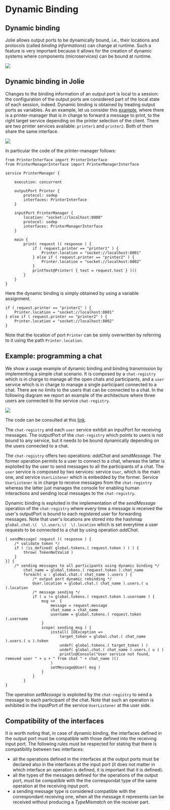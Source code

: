 # Dynamic Binding

## Dynamic binding

Jolie allows output ports to be dynamically bound, i.e., their locations and protocols \(called _binding informations_\) can change at runtime. Such a feature is very important because it allows for the creation of dynamic systems where components \(microservices\) can be bound at runtime.

![](../../.gitbook/assets/dynamicbinding.png)

## Dynamic binding in Jolie

Changes to the binding information of an output port is local to a session: the configuration of the output ports are considered part of the local state of each session, indeed. Dynamic binding is obtained by treating output ports as variables. As an example, let us consider this [example](https://github.com/jolie/examples/tree/master/v1.10.x/02_basics/8_dynamicbinding/printers), where there is a printer-manager that is in charge to forward a message to print, to the right target service depending on the printer selection of the client. There are two printer services available: `printer1`  and `printer2`. Both of them share the same interface.

![](../../.gitbook/assets/dynamicbinding-printer.png)

In particular the code of the printer-manager follows:

```jolie
from PrinterInterface import PrinterInterface
from PrinterManagerInterface import PrinterManagerInterface

service PrinterManager {

    execution: concurrent

    outputPort Printer {
        protocol: sodep 
        interfaces: PrinterInterface
    }

    inputPort PrinterManager {
        location: "socket://localhost:8000"
        protocol: sodep
        interfaces: PrinterManagerInterface
    }

    main {
        print( request )( response ) {
            if ( request.printer == "printer1" ) {
                Printer.location = "socket://localhost:8001"
            } else if ( request.printer == "printer2" ) {
                Printer.location = "socket://localhost:8002"
            } 
            printText@Printer( { text = request.text } )()
        } 
    }
}
```

Here the dynamic binding is simply obtained by using a variable assignment.

```jolie
if ( request.printer == "printer1" ) {
    Printer.location = "socket://localhost:8001"
} else if ( request.printer == "printer2" ) {
    Printer.location = "socket://localhost:8002"
} 
```
Note that the location of port `Printer` can be simly overwritten by referring to it using the path `Printer.location`.

## Example: programming a chat

We show a usage example of dynamic binding and binding transmission by implementing a simple chat scenario. It is composed by a `chat-registry` which is in charge to manage all the open chats and participants, and a `user` service which is in charge to manage a single participant connected to a chat. There are no limits to the users that can be connected to a chat. In the following diagram we report an example of the architecture where three users are connected to the service `chat-registry`.

![](../../.gitbook/assets/chat_example.png)

The code can be consulted at this [link](https://github.com/jolie/examples/tree/master/v1.10.x/02_basics/8_dynamicbinding/chat).

The `chat-registry` and each `user` service exhibit an inputPort for receiving messages. The outputPort of the `chat-registry` which points to users is not bound to any service, but it needs to be bound dynamically depending on the users connected to a chat.

The `chat-registry` offers two operations: _addChat_ and _sendMessage_. The former operation permits to a user to connect to a chat, whereas the latter is exploited by the user to send messages to all the participants of a chat. The `user` service is composed by two services: service `User`, which is the main one, and service `UserListener` which is embedded by the former. Service `UserListener` is in charge to receive messages from the `chat-registry`  whereas the latter just manages the console for enabling human interactions and sending local messages to the `chat-registry`.

Dynamic binding is exploited in the implementation of the _sendMessage_ operation of the `chat-registry`  where every time a message is received the user's outputPort is bound to each registered user for forwarding messages. Note that user's locations are stored into the hashmap `global.chat.\(  \).users.\(  \).location` which is set everytime a user requests to be connected to a chat by using operation _addChat_.

```jolie
[ sendMessage( request )( response ) {
    /* validate token */
    if ( !is_defined( global.tokens.( request.token ) ) ) {
        throw( TokenNotValid )
    }
}] {
    /* sending messages to all participants using dynamic binding */
        chat_name = global.tokens.( request.token ).chat_name
        foreach( u : global.chat.( chat_name ).users ) {
            /* output port dynamic rebinding */
            User.location = global.chat.( chat_name ).users.( u ).location
            /* message sending */
            if ( u != global.tokens.( request.token ).username ) {
                msg <<  {
                    message = request.message
                    chat_name = chat_name
                    username = global.tokens.( request.token ).username
                }
                scope( sending_msg ) {
                    install( IOException => 
                        target_token = global.chat.( chat_name ).users.( u ).token
                        undef( global.tokens.( target_token ) )
                        undef( global.chat.( chat_name ).users.( u ) )
                        println@Console("User service not found, removed user " + u + " from chat " + chat_name )()
                    )
                    setMessage@User( msg )
                }
            }
        }
}
```

The operation _setMessage_ is exploited by the `chat-registry` to send a message to each participant of the chat. Note that such an operation is exhibited in the inputPort of the service `UserListener` at the user side.

## Compatibility of the interfaces

It is worth noting that, in case of dynamic binding, the interfaces defined in the output port must be compatible with those defined into the receiving input port. The following rules must be respected for stating that there is compatibility between two interfaces:

* all the operations defined in the interfaces at the output ports must be declared also in the interfaces at the input port \(it does not matter in which interface an operation is defined, it is important that it is defined\).
* all the types of the messages defined for the operations of the output port, must be compatible with the the correspondat type of the same operation at the receiving input port.
* a sending message type is considered compatible with the correspondant receiving one, when all the message it represents can be received without producing a _TypeMismatch_ on the receiver part.
